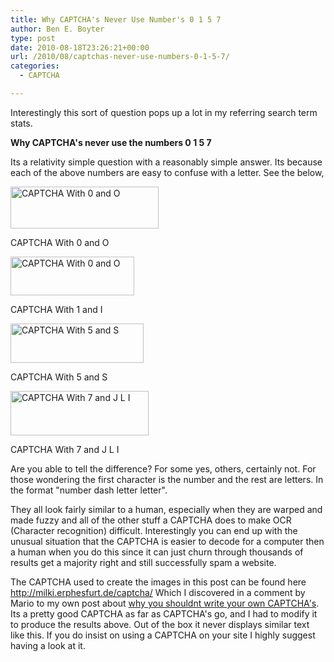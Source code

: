 ```yaml
---
title: Why CAPTCHA's Never Use Number's 0 1 5 7
author: Ben E. Boyter
type: post
date: 2010-08-18T23:26:21+00:00
url: /2010/08/captchas-never-use-numbers-0-1-5-7/
categories:
  - CAPTCHA

---
```

Interestingly this sort of question pops up a lot in my referring search term stats.

**Why CAPTCHA's never use the numbers 0 1 5 7**

Its a relativity simple question with a reasonably simple answer. Its because each of the above numbers are easy to confuse with a letter. See the below,

<div id="attachment_184" style="width: 247px" class="wp-caption aligncenter">
  <a href="http://www.wausita.com/wp-content/uploads/2010/08/oexample.jpg"><img class="size-full wp-image-184  " title="oexample" alt="CAPTCHA With 0 and O" src="http://www.wausita.com/wp-content/uploads/2010/08/oexample.jpg" width="237" height="67" /></a>
  
  <p class="wp-caption-text">
    CAPTCHA With 0 and O
  </p>
</div>

<div id="attachment_185" style="width: 208px" class="wp-caption aligncenter">
  <a href="http://www.wausita.com/wp-content/uploads/2010/08/iexample.jpg"><img class="size-full wp-image-185  " title="iexample" alt="CAPTCHA With 0 and O" src="http://www.wausita.com/wp-content/uploads/2010/08/iexample.jpg" width="198" height="62" /></a>
  
  <p class="wp-caption-text">
    CAPTCHA With 1 and I
  </p>
</div>

<div id="attachment_186" style="width: 223px" class="wp-caption aligncenter">
  <a href="http://www.wausita.com/wp-content/uploads/2010/08/sexample.jpg"><img class="size-full wp-image-186  " title="sexample" alt="CAPTCHA With 5 and S" src="http://www.wausita.com/wp-content/uploads/2010/08/sexample.jpg" width="213" height="63" /></a>
  
  <p class="wp-caption-text">
    CAPTCHA With 5 and S
  </p>
</div>

<div id="attachment_191" style="width: 231px" class="wp-caption aligncenter">
  <a href="http://www.wausita.com/wp-content/uploads/2010/08/jliexample.jpg"><img class="size-full wp-image-191  " title="jliexample" alt="CAPTCHA With 7 and J L I" src="http://www.wausita.com/wp-content/uploads/2010/08/jliexample.jpg" width="221" height="71" /></a>
  
  <p class="wp-caption-text">
    CAPTCHA With 7 and J L I
  </p>
</div>

Are you able to tell the difference? For some yes, others, certainly not. For those wondering the first character is the number and the rest are letters. In the format "number dash letter letter".

They all look fairly similar to a human, especially when they are warped and made fuzzy and all of the other stuff a CAPTCHA does to make OCR (Character recognition) difficult. Interestingly you can end up with the unusual situation that the CAPTCHA is easier to decode for a computer then a human when you do this since it can just churn through thousands of results get a majority right and still successfully spam a website.

The CAPTCHA used to create the images in this post can be found here <http://milki.erphesfurt.de/captcha/> Which I discovered in a comment by Mario to my own post about [why you shouldnt write your own CAPTCHA's][1]. Its a pretty good CAPTCHA as far as CAPTCHA's go, and I had to modify it to produce the results above. Out of the box it never displays similar text like this. If you do insist on using a CAPTCHA on your site I highly suggest having a look at it.

 [1]: http://www.wausita.com/2010/08/why-you-shouldnt-roll-your-own-captcha/